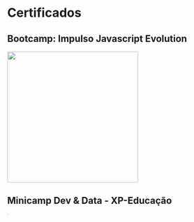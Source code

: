 # Certificados 

<div>
  <h2>Bootcamp: Impulso Javascript Evolution</h2> 
  <img width="300" src="https://hermes.digitalinnovation.one/tracks/690e6dd8-c770-4ef5-8f6a-63ec2704890f.png" align="center" />
</div>

<div>
  <h2>Minicamp Dev & Data - XP-Educação</h2>
  <img width="300"  src="https://blog.xpeducacao.com.br/wp-content/uploads/2022/05/Logo-XPE-preto.png" style="zoom:10%;" align="center"/>
</div>


